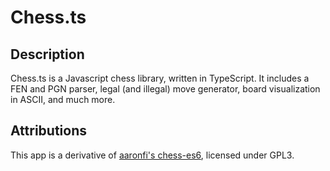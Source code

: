 # Chess.ts

## Description

Chess.ts is a Javascript chess library, written in TypeScript. It includes a FEN and PGN parser, legal (and illegal) move generator, board visualization in ASCII, and much more.

## Attributions

This app is a derivative of [aaronfi's chess-es6](https://github.com/aaronfi/chess-es6.js), licensed under GPL3.
